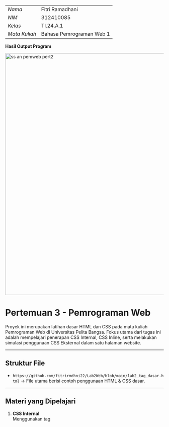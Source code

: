 |                |                    |
| -------------- | ------------------ |
|      _Nama_    | Fitri Ramadhani |
|      _NIM_     |      312410085     |
|     _Kelas_    |      TI.24.A.1      |
|  _Mata Kuliah_ | Bahasa Pemrograman Web 1 |

**Hasil Output Program**

<img width="1366" height="768" alt="ss an pemweb pert2" src="https://github.com/user-attachments/assets/2d7c2999-fb3a-4c4a-ad13-d16acd81d62f" />

# Pertemuan 3 - Pemrograman Web

Proyek ini merupakan latihan dasar HTML dan CSS pada mata kuliah Pemrograman Web di Universitas Pelita Bangsa.
Fokus utama dari tugas ini adalah mempelajari penerapan CSS Internal, CSS Inline, serta melakukan simulasi penggunaan CSS Eksternal dalam satu halaman website.

---

## Struktur File

- `https://github.com/fitrirmdhni22/Lab2Web/blob/main/lab2_tag_dasar.html` → File utama berisi contoh penggunaan HTML & CSS dasar.

---

## Materi yang Dipelajari

1. **CSS Internal**  
   Menggunakan tag <style> yang ditulis langsung di dalam file HTML.
   
2. **Inline CSS**  
   Menyisipkan atribut `style`' secara langsung pada elemen HTML, misalnya:
   ```html
   <p style="text-align: center; color: #ccd8e4;">...</p>
   
3. **CSS Eksternal (Simulasi)**
Disimulasikan dengan menambahkan block <style> kedua, meskipun pada praktik sebenarnya diletakkan dalam file .css terpisah.

5. **Selector CSS**
   ID Selector → #intro
   Class Selector → .button, .btn-primary
   Tag Selector → h1, nav, p

# Input kodingan
```python
<!DOCTYPE html>
<html lang="id">
<head>
    <meta charset="UTF-8">
    <meta name="viewport" content="width=device-width, initial-scale=1.0">
    <title>CSS Dasar</title>
    
    <!-- CSS Internal -->
    <style>
        body {
            font-family: 'Open Sans', sans-serif;
            margin: 0;
            padding: 0;
            background-color: #f5f5f5;
        }
        
        header {
            min-height: 80px;
            border-bottom: 1px solid #77CCEF;
            background-color: white;
        }
        
        h1 {
            font-size: 24px;
            color: #0F189F;
            text-align: center;
            padding: 20px 10px;
            margin: 0;
        }
        
        h1 i {
            color: #6d6a6b;
        }
        
        #intro {
            background: #418fb1;
            border: 1px solid #099249;
            min-height: 100px;
            padding: 10px;
            margin: 20px;
            border-radius: 5px;
        }
        
        #intro h1 {
            text-align: left;
            border: 0;
            color: #fff;
            padding: 10px 0;
        }
        
        #intro p {
            color: white;
            line-height: 1.5;
        }
        
        .button {
            padding: 15px 20px;
            background: #bebcbd;
            color: #fff;
            display: inline-block;
            margin: 10px;
            text-decoration: none;
            border-radius: 4px;
        }
        
        .btn-primary {
            background: #E42A42;
        }
        
        .btn-primary:hover {
            background: #c21830;
        }
    </style>
    
    <!-- CSS Eksternal (disimulasikan dalam style tag) -->
    <style>
        /* Simulasi CSS Eksternal */
        nav {
            background: #20A759;
            color: #fff;
            padding: 10px;
        }
        
        nav a {
            color: #fff;
            text-decoration: none;
            padding: 10px 20px;
            display: inline-block;
        }
        
        nav .active,
        nav a:hover {
            background: #08E8BA;
        }
    </style>
</head>
<body>
    <header>
        <h1>CSS Internal dan <i>Inline CSS</i></h1>
    </header>
    
    <nav>
        <a href="lab2_css_dasar.html">CSS Dasar</a>
        <a href="lab2_css_eksternal.html">CSS Eksternal</a>
        <a href="lab1_tag_dasar.html">HTML Dasar</a>
    </nav>
    
    <!-- CSS ID Selector -->
    <div id="intro">
        <h1>Hello World</h1>
        <!-- Inline CSS pada paragraf -->
        <p style="text-align: center; color: #ccd8e4;">
            Kami sedang belajar HTML dan CSS dasar, pada mata kuliah <b>Pemrograman Web</b> di <i>Universitas Pelita Bangsa</i>. 
            Pelajaran pertama yang kami dapat adalah membuat tampilan web sederhana dalam rangka mengenal tag-tag dasar HTML dan CSS.
        </p>
        <!-- CSS Class Selector -->
        <a class="button btn-primary" href="#intro">Informasi selengkapnya.</a>
    </div>
</body>
</html>
```
